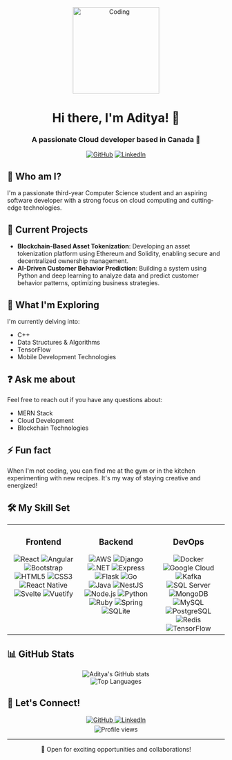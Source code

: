 <div align="center">
  <img src="https://i.giphy.com/media/v1.Y2lkPTc5MGI3NjExMXZrZTdyN3FhdTVlNWI0bXQ0Nm90MmRibnp0ZHg0cWFzZ2k1MGxrZiZlcD12MV9pbnRlcm5hbF9naWZfYnlfaWQmY3Q9Zw/fhAwk4DnqNgw8/giphy.gif" alt="Coding" width="200" height="200">

  # Hi there, I'm Aditya! 👋

  ### A passionate Cloud developer based in Canada 🍁

  [![GitHub](https://img.shields.io/badge/GitHub-Addy768-181717?style=for-the-badge&logo=github)](https://github.com/Addy768)
  [![LinkedIn](https://img.shields.io/badge/LinkedIn-Aditya%20Sharma-0077B5?style=for-the-badge&logo=linkedin)](https://www.linkedin.com/in/aditya-sharma-625564281/)

</div>

## 🤖 Who am I?

I'm a passionate third-year Computer Science student and an aspiring software developer with a strong focus on cloud computing and cutting-edge technologies.

## 🔭 Current Projects

- **Blockchain-Based Asset Tokenization**: Developing an asset tokenization platform using Ethereum and Solidity, enabling secure and decentralized ownership management.
- **AI-Driven Customer Behavior Prediction**: Building a system using Python and deep learning to analyze data and predict customer behavior patterns, optimizing business strategies.

## 🌱 What I'm Exploring

I'm currently delving into:
- C++
- Data Structures & Algorithms
- TensorFlow
- Mobile Development Technologies

## ❓ Ask me about

Feel free to reach out if you have any questions about:
- MERN Stack
- Cloud Development
- Blockchain Technologies

## ⚡ Fun fact

When I'm not coding, you can find me at the gym or in the kitchen experimenting with new recipes. It's my way of staying creative and energized!

## 🛠️ My Skill Set

<table>
  <tr>
    <td valign="top" width="33%">
      <h3 align="center">Frontend</h3>
      <div align="center">
        <img src="https://img.shields.io/badge/-React-61DAFB?style=flat-square&logo=react&logoColor=black" alt="React" />
        <img src="https://img.shields.io/badge/-Angular-DD0031?style=flat-square&logo=angular&logoColor=white" alt="Angular" />
        <img src="https://img.shields.io/badge/-Bootstrap-7952B3?style=flat-square&logo=bootstrap&logoColor=white" alt="Bootstrap" />
        <img src="https://img.shields.io/badge/-HTML5-E34F26?style=flat-square&logo=html5&logoColor=white" alt="HTML5" />
        <img src="https://img.shields.io/badge/-CSS3-1572B6?style=flat-square&logo=css3&logoColor=white" alt="CSS3" />
        <img src="https://img.shields.io/badge/-React%20Native-61DAFB?style=flat-square&logo=react&logoColor=black" alt="React Native" />
        <img src="https://img.shields.io/badge/-Svelte-FF3E00?style=flat-square&logo=svelte&logoColor=white" alt="Svelte" />
        <img src="https://img.shields.io/badge/-Vuetify-1867C0?style=flat-square&logo=vuetify&logoColor=white" alt="Vuetify" />
      </div>
    </td>
    <td valign="top" width="33%">
      <h3 align="center">Backend</h3>
      <div align="center">
        <img src="https://img.shields.io/badge/-AWS-232F3E?style=flat-square&logo=amazon-aws&logoColor=white" alt="AWS" />
        <img src="https://img.shields.io/badge/-Django-092E20?style=flat-square&logo=django&logoColor=white" alt="Django" />
        <img src="https://img.shields.io/badge/-.NET-512BD4?style=flat-square&logo=.net&logoColor=white" alt=".NET" />
        <img src="https://img.shields.io/badge/-Express-000000?style=flat-square&logo=express&logoColor=white" alt="Express" />
        <img src="https://img.shields.io/badge/-Flask-000000?style=flat-square&logo=flask&logoColor=white" alt="Flask" />
        <img src="https://img.shields.io/badge/-Go-00ADD8?style=flat-square&logo=go&logoColor=white" alt="Go" />
        <img src="https://img.shields.io/badge/-Java-007396?style=flat-square&logo=java&logoColor=white" alt="Java" />
        <img src="https://img.shields.io/badge/-NestJS-E0234E?style=flat-square&logo=nestjs&logoColor=white" alt="NestJS" />
        <img src="https://img.shields.io/badge/-Node.js-339933?style=flat-square&logo=node.js&logoColor=white" alt="Node.js" />
        <img src="https://img.shields.io/badge/-Python-3776AB?style=flat-square&logo=python&logoColor=white" alt="Python" />
        <img src="https://img.shields.io/badge/-Ruby-CC342D?style=flat-square&logo=ruby&logoColor=white" alt="Ruby" />
        <img src="https://img.shields.io/badge/-Spring-6DB33F?style=flat-square&logo=spring&logoColor=white" alt="Spring" />
        <img src="https://img.shields.io/badge/-SQLite-003B57?style=flat-square&logo=sqlite&logoColor=white" alt="SQLite" />
      </div>
    </td>
    <td valign="top" width="33%">
      <h3 align="center">DevOps</h3>
      <div align="center">
        <img src="https://img.shields.io/badge/-Docker-2496ED?style=flat-square&logo=docker&logoColor=white" alt="Docker" />
        <img src="https://img.shields.io/badge/-Google%20Cloud-4285F4?style=flat-square&logo=google-cloud&logoColor=white" alt="Google Cloud" />
        <img src="https://img.shields.io/badge/-Kafka-231F20?style=flat-square&logo=apache-kafka&logoColor=white" alt="Kafka" />
        <img src="https://img.shields.io/badge/-SQL%20Server-CC2927?style=flat-square&logo=microsoft-sql-server&logoColor=white" alt="SQL Server" />
        <img src="https://img.shields.io/badge/-MongoDB-47A248?style=flat-square&logo=mongodb&logoColor=white" alt="MongoDB" />
        <img src="https://img.shields.io/badge/-MySQL-4479A1?style=flat-square&logo=mysql&logoColor=white" alt="MySQL" />
        <img src="https://img.shields.io/badge/-PostgreSQL-336791?style=flat-square&logo=postgresql&logoColor=white" alt="PostgreSQL" />
        <img src="https://img.shields.io/badge/-Redis-DC382D?style=flat-square&logo=redis&logoColor=white" alt="Redis" />
        <img src="https://img.shields.io/badge/-TensorFlow-FF6F00?style=flat-square&logo=tensorflow&logoColor=white" alt="TensorFlow" />
      </div>
    </td>
  </tr>
</table>

## 📊 GitHub Stats

<div align="center">
  <img src="https://github-readme-stats.vercel.app/api?username=Addy768&show_icons=true&theme=radical" alt="Aditya's GitHub stats" />
</div>

<div align="center">
  <img src="https://github-readme-stats.vercel.app/api/top-langs/?username=Addy768&layout=pie" alt="Top Languages" />
</div>

## 🤝 Let's Connect!

<div align="center">
  <a href="https://github.com/Addy768" target="_blank">
    <img src="https://img.shields.io/badge/github-%2324292e.svg?&style=for-the-badge&logo=github&logoColor=white" alt="GitHub" style="margin-bottom: 5px;" />
  </a>
  <a href="https://www.linkedin.com/in/aditya-sharma-625564281/" target="_blank">
    <img src="https://img.shields.io/badge/linkedin-%231E77B5.svg?&style=for-the-badge&logo=linkedin&logoColor=white" alt="LinkedIn" style="margin-bottom: 5px;" />
  </a>
</div>

<div align="center">
  <img src="https://komarev.com/ghpvc/?username=Addy768&style=flat-square&color=blue" alt="Profile views" />
</div>

---

<div align="center">
  💼 Open for exciting opportunities and collaborations!
</div>
